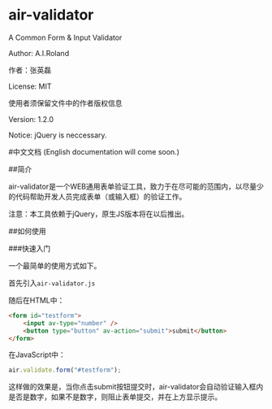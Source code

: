 # air-validator
A Common Form & Input Validator

Author: A.I.Roland

作者：张英磊

License: MIT

使用者须保留文件中的作者版权信息

Version: 1.2.0

Notice: jQuery is neccessary.

#中文文档 (English documentation will come soon.)

##简介

air-validator是一个WEB通用表单验证工具，致力于在尽可能的范围内，以尽量少的代码帮助开发人员完成表单（或输入框）的验证工作。

注意：本工具依赖于jQuery，原生JS版本将在以后推出。

##如何使用

###快速入门

一个最简单的使用方式如下。

首先引入`air-validator.js`

随后在HTML中：

```html
<form id="testform">
	<input av-type="number" />
	<button type="button" av-action="submit">submit</button>
</form>
```

在JavaScript中：

```javascript
air.validate.form("#testform");
```

这样做的效果是，当你点击submit按钮提交时，air-validator会自动验证输入框内是否是数字，如果不是数字，则阻止表单提交，并在上方显示提示。